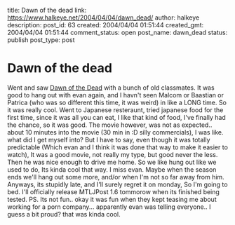title: Dawn of the dead
link: https://www.halkeye.net/2004/04/04/dawn_dead/
author: halkeye
description: 
post_id: 63
created: 2004/04/04 01:51:44
created_gmt: 2004/04/04 01:51:44
comment_status: open
post_name: dawn_dead
status: publish
post_type: post

# Dawn of the dead

Went and saw [Dawn of the Dead](http://www.dawnofthedeadmovie.net/) with a bunch of old classmates. It was good to hang out with evan again, and I havn't seen Malcom or Baastian or Patrica (who was so different this time, it was weird) in like a LONG time. So it was really cool. Went to Japanese resteraunt, tried japanese food for the first time, since it was all you can eat, I like that kind of food, I've finally had the chance, so it was good. The movie however, was not as expected.. about 10 minutes into the movie (30 min in :D silly commercials), I was like. what did I get myself into? But I have to say, even though it was totally predictable (Which evan and I think it was done that way to make it easier to watch), It was a good movie, not really my type, but good never the less. Then he was nice enough to drive me home. So we like hung out like we used to do, Its kinda cool that way. I miss evan. Maybe when the season ends we'll hang out some more, and/or when I'm not so far away from him. Anyways, its stupidly late, and I'll surely regret it on monday, So I'm going to bed. I'll officially release MTLJPost 1.6 tommorow when its finished being tested. PS. Its not fun.. okay it was fun when they kept teasing me about working for a porn company... apparently evan was telling everyone.. I guess a bit proud? that was kinda cool.